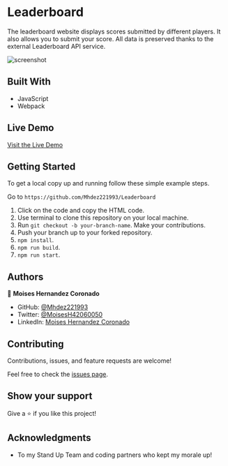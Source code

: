 # Leaderboard
The leaderboard website displays scores submitted by different players. It also allows you to submit your score. All data is preserved thanks to the external Leaderboard API service.


![screenshot](https://raw.githubusercontent.com/microverseinc/curriculum-javascript/main/leaderboard/images/leaderboard_wireframe.png?token=AQE6HSPX3NJHSIM2YAMRRKLBBE7V6)

## Built With

- JavaScript
- Webpack


 ## Live Demo

[Visit the Live Demo](https://mhdez221993.github.io/Leaderboard/)
## Getting Started

To get a local copy up and running follow these simple example steps.

Go to `https://github.com/Mhdez221993/Leaderboard`

1. Click on the code and copy the HTML code.
2. Use terminal to clone this repository on your local machine.
3. Run <code>git checkout -b your-branch-name</code>. Make your contributions.
4. Push your branch up to your forked repository.
5. `npm install`.
5. `npm run build`.
5. `npm run start`.



## Authors


👤 **Moises Hernandez Coronado**

- GitHub: [@Mhdez221993](https://github.com/Mhdez221993)
- Twitter: [@MoisesH42060050](https://twitter.com/MoisesH42060050)
- LinkedIn: [Moises Hernandez Coronado](https://www.linkedin.com/in/moises-hernandez-9bbb17145/)


## Contributing

Contributions, issues, and feature requests are welcome!

Feel free to check the [issues page](https://github.com/Mhdez221993/Leaderboard/issues).

## Show your support

Give a ⭐️ if you like this project!

## Acknowledgments

- To my Stand Up Team and coding partners who kept my morale up!
